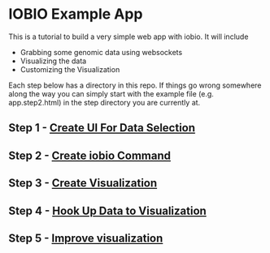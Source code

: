 # IOBIO Example App

This is a tutorial to build a very simple web app with iobio. It will include
 * Grabbing some genomic data using websockets
 * Visualizing the data
 * Customizing the Visualization

Each step below has a directory in this repo. If things go wrong somewhere along the way you can simply start with the example file (e.g. app.step2.html) in the step directory you are currently at.


## Step 1 - [Create UI For Data Selection](/step1)

## Step 2 - [Create iobio Command](/step2)

## Step 3 - [Create Visualization](/step3)

## Step 4 - [Hook Up Data to Visualization](/step4)

## Step 5 - [Improve visualization](/step5)
